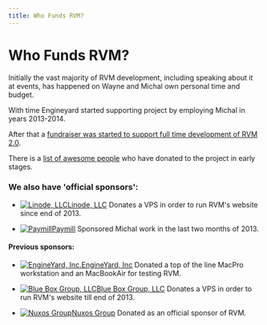 ```yaml
---
title: Who Funds RVM?
---
```


# Who Funds RVM?

Initially the vast majority of RVM development, including speaking about it at events,
has happened on Wayne and Michal own personal time and budget.

With time Engineyard started supporting project by employing Michal in years 2013-2014.

After that a [fundraiser was started to support full time development of RVM 2.0](https://www.bountysource.com/fundraisers/489-rvm-2-0).

There is a [list of awesome people](/credits/donations/) who have donated to the project in early stages.

### We also have 'official sponsors':

- [<img src="/images/linode_logo_gray.png" alt="Linode, LLC" class="funding_logo"/>Linode, LLC](https://www.linode.com)
  Donates a VPS in order to run RVM's website since end of 2013.

- [<img src="/images/paymill-logo.png" alt="Paymill" class="funding_logo"/>Paymill](https://www.paymill.com)
  Sponsored Michal work in the last two months of 2013.

#### Previous sponsors:

- [<img src="/images/logo-engineyard.png" alt="EngineYard, Inc." class="funding_logo"/>EngineYard, Inc](http://engineyard.com/)
  Donated a top of the line MacPro workstation and an MacBookAir for testing RVM.

- [<img src="/images/bbg_logo.png" alt="Blue Box Group, LLC" class="funding_logo"/>Blue Box Group, LLC](http://www.blueboxgrp.com/)
  Donates a VPS in order to run RVM's website till end of 2013.

- [<img src="/images/nuxos_logo.png" alt="Nuxos Group" class="funding_logo">Nuxos Group](http://nuxos.fr/)
  Donated as an official sponsor of RVM.
